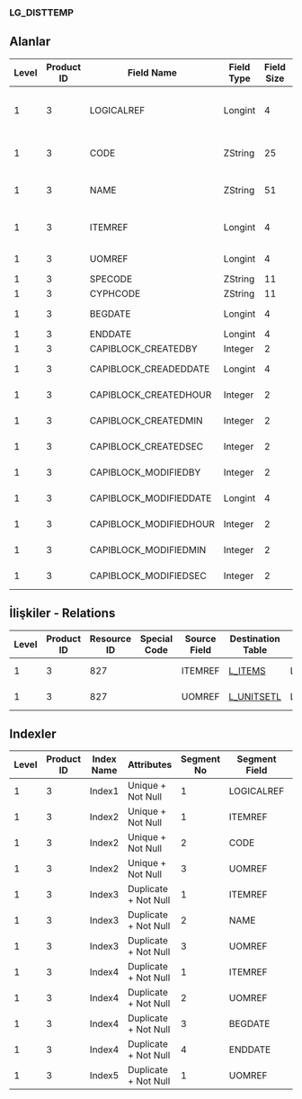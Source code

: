### LG_DISTTEMP

## Alanlar

**Level**|**Product ID**|**Field Name**|**Field Type**|**Field Size**|**Field Offset**|**Türkçe Açıklama**|**Expression**
-----|-----|-----|-----|-----|-----|-----|-----
1|3|LOGICALREF|Longint|4|0|Dağıtım Şablonu Log. Ref.|Distribution Template Logical Reference
1|3|CODE|ZString|25|4|Dağıtım Şablonu Kodu|Distribution Template Code
1|3|NAME|ZString|51|29|Dağıtım Şablonu Açıklaması|Distribution Template Description
1|3|ITEMREF|Longint|4|80|Malzeme Kartı Referansı|Item Card Reference
1|3|UOMREF|Longint|4|84|Birim referansı|Unit Reference
1|3|SPECODE|ZString|11|88|Özel Kod|Aux. Code
1|3|CYPHCODE|ZString|11|99|Yetki Kodu|Auth. Code
1|3|BEGDATE|Longint|4|110|Başlangıç tarihi|Start Date
1|3|ENDDATE|Longint|4|114|Bitiş Tarihi|End Date
1|3|CAPIBLOCK_CREATEDBY|Integer|2|118|Oluşturan|Created By
1|3|CAPIBLOCK_CREADEDDATE|Longint|4|120|Oluşturulma Tarihi|Created Date
1|3|CAPIBLOCK_CREATEDHOUR|Integer|2|124|Oluşturulma Saati|Created Hour
1|3|CAPIBLOCK_CREATEDMIN|Integer|2|126|Oluşturulma Dakikası|Created Minute
1|3|CAPIBLOCK_CREATEDSEC|Integer|2|128|Oluşturulma Saniyesi|Created Second
1|3|CAPIBLOCK_MODIFIEDBY|Integer|2|130|Değiştiren|Modified By
1|3|CAPIBLOCK_MODIFIEDDATE|Longint|4|132|Değiştirilme Tarihi|Modified Date
1|3|CAPIBLOCK_MODIFIEDHOUR|Integer|2|136|Değiştirilme Saati|Modified Hour
1|3|CAPIBLOCK_MODIFIEDMIN|Integer|2|138|Değiştirilme Dakikası|Modified Minute
1|3|CAPIBLOCK_MODIFIEDSEC|Integer|2|140|Değiştirilme Saniyesi|Modified Second

## İlişkiler - Relations

**Level**|**Product ID**|**Resource ID**|**Special Code**|**Source Field**|**Destination Table**|**Destination Field**|**Relation Type**|**Extra Condition**
-----|-----|-----|-----|-----|-----|-----|-----|-----
1|3|827||ITEMREF|[L_ITEMS](../LG_ITEMS "L_ITEMS")|LOGICALREF|one-to-one|
1|3|827||UOMREF|[L_UNITSETL](../LG_UNITSETL "L_UNITSETL")|LOGICALREF|one-to-one|

## Indexler

**Level**|**Product ID**|**Index Name**|**Attributes**|**Segment No**|**Segment Field**|**Sense**
-----|-----|-----|-----|-----|-----|-----
1|3|Index1|Unique + Not Null|1|LOGICALREF|Ascending
1|3|Index2|Unique + Not Null|1|ITEMREF|Ascending
1|3|Index2|Unique + Not Null|2|CODE|Ascending
1|3|Index2|Unique + Not Null|3|UOMREF|Ascending
1|3|Index3|Duplicate + Not Null|1|ITEMREF|Ascending
1|3|Index3|Duplicate + Not Null|2|NAME|Ascending
1|3|Index3|Duplicate + Not Null|3|UOMREF|Ascending
1|3|Index4|Duplicate + Not Null|1|ITEMREF|Ascending
1|3|Index4|Duplicate + Not Null|2|UOMREF|Ascending
1|3|Index4|Duplicate + Not Null|3|BEGDATE|Ascending
1|3|Index4|Duplicate + Not Null|4|ENDDATE|Ascending
1|3|Index5|Duplicate + Not Null|1|UOMREF|Ascending
